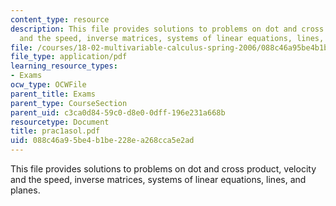 ```yaml
---
content_type: resource
description: This file provides solutions to problems on dot and cross product, velocity
  and the speed, inverse matrices, systems of linear equations, lines, and planes.
file: /courses/18-02-multivariable-calculus-spring-2006/088c46a95be4b1be228ea268cca5e2ad_prac1asol.pdf
file_type: application/pdf
learning_resource_types:
- Exams
ocw_type: OCWFile
parent_title: Exams
parent_type: CourseSection
parent_uid: c3ca0d84-59c0-d8e0-0dff-196e231a668b
resourcetype: Document
title: prac1asol.pdf
uid: 088c46a9-5be4-b1be-228e-a268cca5e2ad
---
```

This file provides solutions to problems on dot and cross product, velocity and the speed, inverse matrices, systems of linear equations, lines, and planes.

